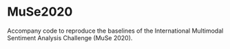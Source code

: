 # MuSe2020
Accompany code to reproduce the baselines of the International Multimodal Sentiment Analysis Challenge (MuSe 2020).

